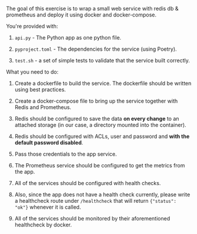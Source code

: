 The goal of this exercise is to wrap a small web service with redis db
& prometheus and deploy it using docker and docker-compose.

You're provided with:

1. `api.py` - The Python app as one python file.

2. `pyproject.toml` - The dependencies for the service (using Poetry).

3. `test.sh` - a set of simple tests to validate that the service built
   correctly.

What you need to do:

1. Create a dockerfile to build the service. The dockerfile should be written
   using best practices.

2. Create a docker-compose file to bring up the service together with
  Redis and Prometheus.

3. Redis should be configured to save the data **on every change** to an
   attached storage (in our case, a directory mounted into the container).

4. Redis should be configured with ACLs, user and password and
   **with the default password disabled**.

5. Pass those credentials to the app service.

6. The Prometheus service should be configured to get the metrics from the app.

7. All of the services should be configured with health checks.

8. Also, since the app does not have a health check currently, please write
   a healthcheck route under `/healthcheck` that will return `{"status": "ok"}`
   whenever it is called.

9. All of the services should be monitored by their aforementioned healthcheck
   by docker.
